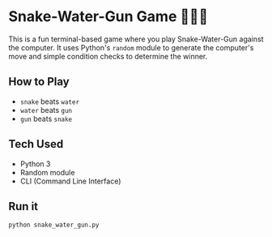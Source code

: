 # Snake-Water-Gun Game 🐍💧🔫

This is a fun terminal-based game where you play Snake-Water-Gun against the computer. It uses Python's `random` module to generate the computer's move and simple condition checks to determine the winner.

## How to Play
- `snake` beats `water`
- `water` beats `gun`
- `gun` beats `snake`

## Tech Used
- Python 3
- Random module
- CLI (Command Line Interface)

## Run it
```bash
python snake_water_gun.py

